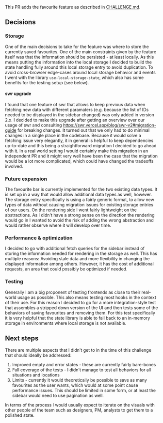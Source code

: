 This PR adds the favourite feature as described in [CHALLENGE.md](../CHALLENGE.md).

## Decisions

### Storage

One of the main decisions to take for the feature was where to store the currently saved favourites. One of the main constraints given by the feature itself was that the information should be persisted - at least locally. As this means putting the information into the local storage I decided to build the state handling fully around this local storage entry to avoid duplication.
To avoid cross-browser edge-cases around local storage behavior and events I went with the library `use-local-storage-state`, which also has some benefits for the testing setup (see below).

#### swr upgrade

I found that one feature of swr that allows to keep previous data when fetching new data with different paramaters (e.g. because the list of IDs needed to be displayed in the sidebar changed) was only added in version 2.x. I decided to make this upgrade after getting an overview over our usage of swr and consulting https://swr.vercel.app/blog/swr-v2#migration-guide for breaking changes. It turned out that we only had to do minimal changes in a single place in the codebase. Because it would solve a fetching issue very elegantly, it in general is helpful to keep dependencies up-to-date and this being a straightforward migration I decided to go ahead with it. In a real world setting I would certainly make this migration in an independent PR and it might very well have been the case that the migration would be a lot more complicated, which could have changed the tradeoffs involved.

### Future expansion

The favourite bar is currently implemented for the two existing data types. It is set up in a way that would allow additional data types as well, however. The storage entry specifically is using a fairly generic format, to allow new types of data without causing migration issues for existing storage entries of our users.
On the rendering side I went fairly lightweight on the abstractions. As I didn't have a strong sense on the direction the rendering would go in I wanted to avoid the risk of adding the wrong abstraction and would rather observe where it will develop over time.

### Performance & optimization

I decided to go with additional fetch queries for the sidebar instead of storing the information needed for rendering in the storage as well. This has multiple reasons: Avoiding stale data and more flexibility in changing the displayed information among others. However, it has the cost of additional requests, an area that could possibly be optimized if needed.

### Testing

Generally I am a big proponent of testing frontends as close to their real-world usage as possible. This also means testing most hooks in the context of their use. For this reason I decided to go for a more integration-style test that assembles a stripped down version of the UI and then tests some of the behaviors of saving favourites and removing them. For this test specifically it is very helpful that the state library is able to fall back to an in-memory storage in environments where local storage is not available.

## Next steps

There are multiple aspects that I didn't get to in the time of this challenge that should ideally be addressed:
1. Improved empty and error states - these are currently fairly bare-bones
2. Full coverage of the tests - I didn't manage to test all behaviors for all situations and locations
3. Limits - currently it would theoretically be possible to save as many favourites as the user wants, which would at some point cause performance issues. This should be limited in some form, or at least the sidebar would need to use pagination as well.

In terms of the process I would usually expect to iterate on the visuals with other people of the team such as designers, PM, analysts to get them to a polished state.